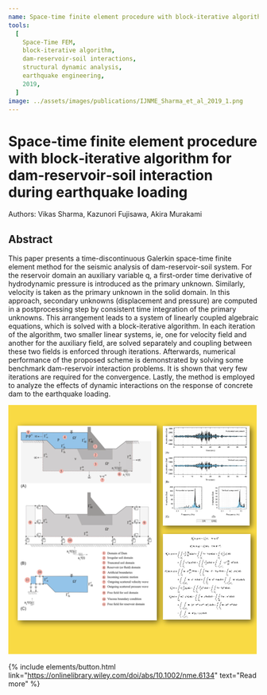 ```yaml
---
name: Space‐time finite element procedure with block‐iterative algorithm for dam‐reservoir‐soil interaction during earthquake loading
tools:
  [
    Space-Time FEM,
    block-iterative algorithm,
    dam-reservoir-soil interactions,
    structural dynamic analysis,
    earthquake engineering,
    2019,
  ]
image: ../assets/images/publications/IJNME_Sharma_et_al_2019_1.png
---
```


# Space‐time finite element procedure with block‐iterative algorithm for dam‐reservoir‐soil interaction during earthquake loading

Authors: Vikas Sharma, Kazunori Fujisawa, Akira Murakami

## Abstract

This paper presents a time-discontinuous Galerkin space-time finite element method for the seismic analysis of dam-reservoir-soil system. For the reservoir domain an auxiliary variable q, a first-order time derivative of hydrodynamic pressure is introduced as the primary unknown. Similarly, velocity is taken as the primary unknown in the solid domain. In this approach, secondary unknowns (displacement and pressure) are computed in a postprocessing step by consistent time integration of the primary unknowns. This arrangement leads to a system of linearly coupled algebraic equations, which is solved with a block-iterative algorithm. In each iteration of the algorithm, two smaller linear systems, ie, one for velocity field and another for the auxiliary field, are solved separately and coupling between these two fields is enforced through iterations. Afterwards, numerical performance of the proposed scheme is demonstrated by solving some benchmark dam-reservoir interaction problems. It is shown that very few iterations are required for the convergence. Lastly, the method is employed to analyze the effects of dynamic interactions on the response of concrete dam to the earthquake loading.

![](../assets/images/publications/IJNME_Sharma_et_al_2019_2.png)

{% include elements/button.html link="https://onlinelibrary.wiley.com/doi/abs/10.1002/nme.6134" text="Read more" %}
